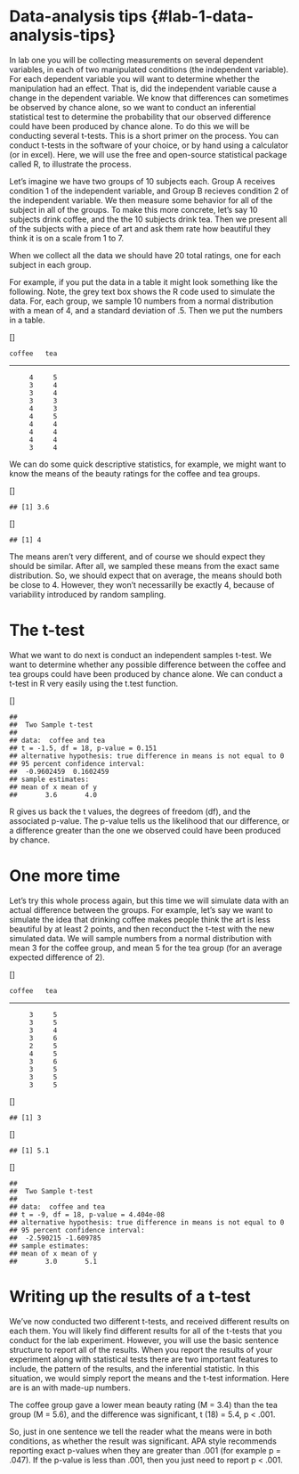 Data-analysis tips {#lab-1-data-analysis-tips}
==================

In lab one you will be collecting measurements on several dependent
variables, in each of two manipulated conditions (the independent
variable). For each dependent variable you will want to determine
whether the manipulation had an effect. That is, did the independent
variable cause a change in the dependent variable. We know that
differences can sometimes be observed by chance alone, so we want to
conduct an inferential statistical test to determine the probability
that our observed difference could have been produced by chance alone.
To do this we will be conducting several t-tests. This is a short primer
on the process. You can conduct t-tests in the software of your choice,
or by hand using a calculator (or in excel). Here, we will use the free
and open-source statistical package called R, to illustrate the process.

Let’s imagine we have two groups of 10 subjects each. Group A receives
condition 1 of the independent variable, and Group B recieves condition
2 of the independent variable. We then measure some behavior for all of
the subject in all of the groups. To make this more concrete, let’s say
10 subjects drink coffee, and the the 10 subjects drink tea. Then we
present all of the subjects with a piece of art and ask them rate how
beautiful they think it is on a scale from 1 to 7.

When we collect all the data we should have 20 total ratings, one for
each subject in each group.

For example, if you put the data in a table it might look something like
the following. Note, the grey text box shows the R code used to simulate
the data. For, each group, we sample 10 numbers from a normal
distribution with a mean of 4, and a standard deviation of .5. Then we
put the numbers in a table.

[]

    coffee   tea
  -------- -----
         4     5
         3     4
         3     4
         3     3
         4     3
         4     5
         4     4
         4     4
         4     4
         3     4

We can do some quick descriptive statistics, for example, we might want
to know the means of the beauty ratings for the coffee and tea groups.

[]

    ## [1] 3.6

[]

    ## [1] 4

The means aren’t very different, and of course we should expect they
should be similar. After all, we sampled these means from the exact same
distribution. So, we should expect that on average, the means should
both be close to 4. However, they won’t necessarilly be exactly 4,
because of variability introduced by random sampling.

The t-test
==========

What we want to do next is conduct an independent samples t-test. We
want to determine whether any possible difference between the coffee and
tea groups could have been produced by chance alone. We can conduct a
t-test in R very easily using the t.test function.

[]

    ## 
    ##  Two Sample t-test
    ## 
    ## data:  coffee and tea
    ## t = -1.5, df = 18, p-value = 0.151
    ## alternative hypothesis: true difference in means is not equal to 0
    ## 95 percent confidence interval:
    ##  -0.9602459  0.1602459
    ## sample estimates:
    ## mean of x mean of y 
    ##       3.6       4.0

R gives us back the t values, the degrees of freedom (df), and the
associated p-value. The p-value tells us the likelihood that our
difference, or a difference greater than the one we observed could have
been produced by chance.

One more time
=============

Let’s try this whole process again, but this time we will simulate data
with an actual difference between the groups. For example, let’s say we
want to simulate the idea that drinking coffee makes people think the
art is less beautiful by at least 2 points, and then reconduct the
t-test with the new simulated data. We will sample numbers from a normal
distribution with mean 3 for the coffee group, and mean 5 for the tea
group (for an average expected difference of 2).

[]

    coffee   tea
  -------- -----
         3     5
         3     5
         3     4
         3     6
         2     5
         4     5
         3     6
         3     5
         3     5
         3     5

[]

    ## [1] 3

[]

    ## [1] 5.1

[]

    ## 
    ##  Two Sample t-test
    ## 
    ## data:  coffee and tea
    ## t = -9, df = 18, p-value = 4.404e-08
    ## alternative hypothesis: true difference in means is not equal to 0
    ## 95 percent confidence interval:
    ##  -2.590215 -1.609785
    ## sample estimates:
    ## mean of x mean of y 
    ##       3.0       5.1

Writing up the results of a t-test
==================================

We’ve now conducted two different t-tests, and received different
results on each them. You will likely find different results for all of
the t-tests that you conduct for the lab experiment. However, you will
use the basic sentence structure to report all of the results. When you
report the results of your experiment along with statistical tests there
are two important features to include, the pattern of the results, and
the inferential statistic. In this situation, we would simply report the
means and the t-test information. Here are is an with made-up numbers.

The coffee group gave a lower mean beauty rating (M = 3.4) than the tea
group (M = 5.6), and the difference was significant, t (18) = 5.4, p \<
.001.

So, just in one sentence we tell the reader what the means were in both
conditions, as whether the result was significant. APA style recommends
reporting exact p-values when they are greater than .001 (for example p
= .047). If the p-value is less than .001, then you just need to report
p \< .001.
